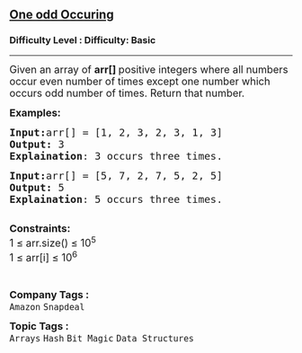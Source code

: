<h2><a href="https://www.geeksforgeeks.org/problems/find-the-odd-occurence4820/1?page=1&category=Arrays,Java&difficulty=Basic&status=unsolved&sortBy=submissions">One odd Occuring</a></h2><h3>Difficulty Level : Difficulty: Basic</h3><hr><div class="problems_problem_content__Xm_eO"><p><span style="font-size: 18px;">Given an array of <strong>arr[] </strong>positive integers where all numbers occur even number of times except one number which occurs odd number of times. Return that number.</span></p>
<p><span style="font-size: 18px;"><strong>Examples:</strong></span></p>
<pre><span style="font-size: 18px;"><strong>Input:</strong>arr[] = [1, 2, 3, 2, 3, 1, 3]
<strong>Output:</strong> 3
<strong>Explaination</strong>: 3 occurs three times.</span>
</pre>
<pre><span style="font-size: 18px;"><strong>Input:</strong>arr[] = [5, 7, 2, 7, 5, 2, 5]
<strong>Output:</strong> 5
<strong>Explaination</strong>: 5 occurs three times.
</span></pre>
<p><br><span style="font-size: 18px;"><strong>Constraints:</strong><br>1 ≤ arr.size() ≤ 10<sup>5</sup><br>1 ≤ arr[i] ≤ 10<sup>6</sup></span></p>
<p>&nbsp;</p></div><p><span style=font-size:18px><strong>Company Tags : </strong><br><code>Amazon</code>&nbsp;<code>Snapdeal</code>&nbsp;<br><p><span style=font-size:18px><strong>Topic Tags : </strong><br><code>Arrays</code>&nbsp;<code>Hash</code>&nbsp;<code>Bit Magic</code>&nbsp;<code>Data Structures</code>&nbsp;